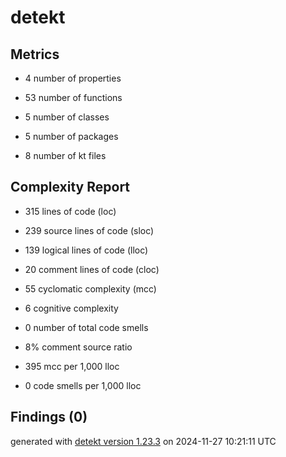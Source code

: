 # detekt

## Metrics

* 4 number of properties

* 53 number of functions

* 5 number of classes

* 5 number of packages

* 8 number of kt files

## Complexity Report

* 315 lines of code (loc)

* 239 source lines of code (sloc)

* 139 logical lines of code (lloc)

* 20 comment lines of code (cloc)

* 55 cyclomatic complexity (mcc)

* 6 cognitive complexity

* 0 number of total code smells

* 8% comment source ratio

* 395 mcc per 1,000 lloc

* 0 code smells per 1,000 lloc

## Findings (0)

generated with [detekt version 1.23.3](https://detekt.dev/) on 2024-11-27 10:21:11 UTC
